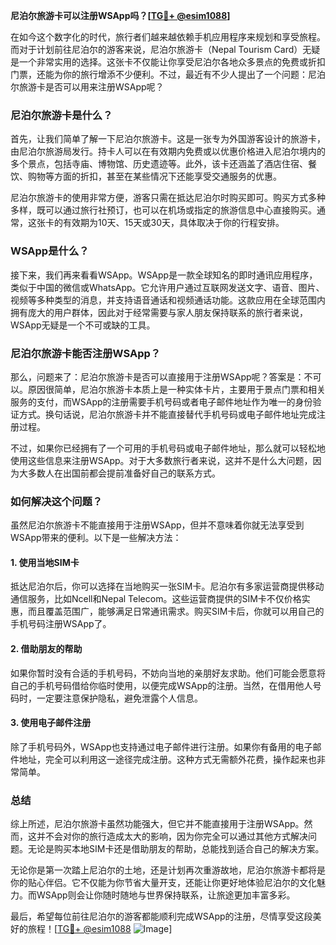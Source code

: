**尼泊尔旅游卡可以注册WSApp吗？[[TG💪+ @esim1088](https://t.me/s/esim1088)]**

在如今这个数字化的时代，旅行者们越来越依赖手机应用程序来规划和享受旅程。而对于计划前往尼泊尔的游客来说，尼泊尔旅游卡（Nepal Tourism Card）无疑是一个非常实用的选择。这张卡不仅能让你享受尼泊尔各地众多景点的免费或折扣门票，还能为你的旅行增添不少便利。不过，最近有不少人提出了一个问题：尼泊尔旅游卡是否可以用来注册WSApp呢？

### 尼泊尔旅游卡是什么？

首先，让我们简单了解一下尼泊尔旅游卡。这是一张专为外国游客设计的旅游卡，由尼泊尔旅游局发行。持卡人可以在有效期内免费或以优惠价格进入尼泊尔境内的多个景点，包括寺庙、博物馆、历史遗迹等。此外，该卡还涵盖了酒店住宿、餐饮、购物等方面的折扣，甚至在某些情况下还能享受交通服务的优惠。

尼泊尔旅游卡的使用非常方便，游客只需在抵达尼泊尔时购买即可。购买方式多种多样，既可以通过旅行社预订，也可以在机场或指定的旅游信息中心直接购买。通常，这张卡的有效期为10天、15天或30天，具体取决于你的行程安排。

### WSApp是什么？

接下来，我们再来看看WSApp。WSApp是一款全球知名的即时通讯应用程序，类似于中国的微信或WhatsApp。它允许用户通过互联网发送文字、语音、图片、视频等多种类型的消息，并支持语音通话和视频通话功能。这款应用在全球范围内拥有庞大的用户群体，因此对于经常需要与家人朋友保持联系的旅行者来说，WSApp无疑是一个不可或缺的工具。

### 尼泊尔旅游卡能否注册WSApp？

那么，问题来了：尼泊尔旅游卡是否可以直接用于注册WSApp呢？答案是：不可以。原因很简单，尼泊尔旅游卡本质上是一种实体卡片，主要用于景点门票和相关服务的支付，而WSApp的注册需要手机号码或者电子邮件地址作为唯一的身份验证方式。换句话说，尼泊尔旅游卡并不能直接替代手机号码或电子邮件地址完成注册过程。

不过，如果你已经拥有了一个可用的手机号码或电子邮件地址，那么就可以轻松地使用这些信息来注册WSApp。对于大多数旅行者来说，这并不是什么大问题，因为大多数人在出国前都会提前准备好自己的联系方式。

### 如何解决这个问题？

虽然尼泊尔旅游卡不能直接用于注册WSApp，但并不意味着你就无法享受到WSApp带来的便利。以下是一些解决方法：

#### 1. 使用当地SIM卡

抵达尼泊尔后，你可以选择在当地购买一张SIM卡。尼泊尔有多家运营商提供移动通信服务，比如Ncell和Nepal Telecom。这些运营商提供的SIM卡不仅价格实惠，而且覆盖范围广，能够满足日常通讯需求。购买SIM卡后，你就可以用自己的手机号码注册WSApp了。

#### 2. 借助朋友的帮助

如果你暂时没有合适的手机号码，不妨向当地的亲朋好友求助。他们可能会愿意将自己的手机号码借给你临时使用，以便完成WSApp的注册。当然，在借用他人号码时，一定要注意保护隐私，避免泄露个人信息。

#### 3. 使用电子邮件注册

除了手机号码外，WSApp也支持通过电子邮件进行注册。如果你有备用的电子邮件地址，完全可以利用这一途径完成注册。这种方式无需额外花费，操作起来也非常简单。

### 总结

综上所述，尼泊尔旅游卡虽然功能强大，但它并不能直接用于注册WSApp。然而，这并不会对你的旅行造成太大的影响，因为你完全可以通过其他方式解决问题。无论是购买本地SIM卡还是借助朋友的帮助，总能找到适合自己的解决方案。

无论你是第一次踏上尼泊尔的土地，还是计划再次重游故地，尼泊尔旅游卡都将是你的贴心伴侣。它不仅能为你节省大量开支，还能让你更好地体验尼泊尔的文化魅力。而WSApp则会让你随时随地与世界保持联系，让旅途更加丰富多彩。

最后，希望每位前往尼泊尔的游客都能顺利完成WSApp的注册，尽情享受这段美好的旅程！[[TG💪+ @esim1088](https://t.me/s/esim1088) ![Image](https://i.postimg.cc/4NQfJmqS/Snipaste-2025-05-13-00-14-12.png)]